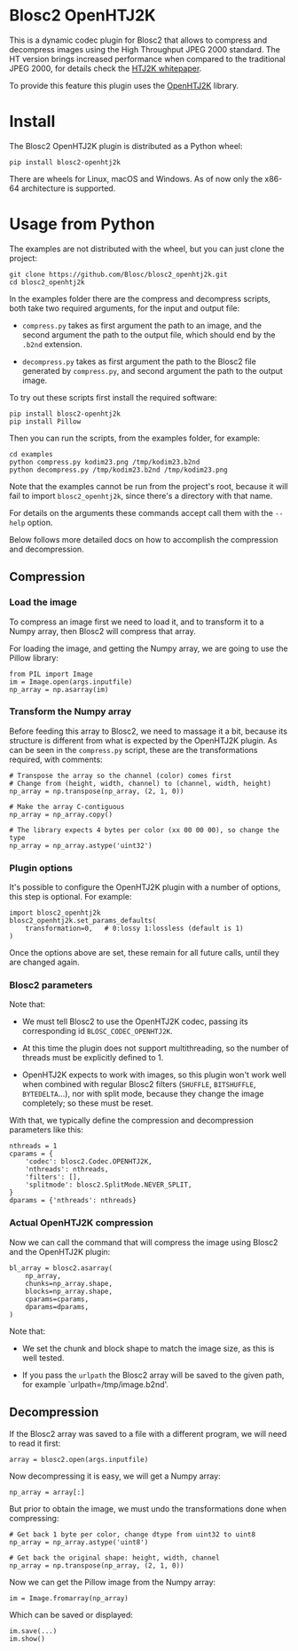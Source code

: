 # Blosc2 OpenHTJ2K

This is a dynamic codec plugin for Blosc2 that allows to compress and decompress images
using the High Throughput JPEG 2000 standard. The HT version brings increased performance
when compared to the traditional JPEG 2000, for details check the
[HTJ2K whitepaper](https://ds.jpeg.org/whitepapers/jpeg-htj2k-whitepaper.pdf).

To provide this feature this plugin uses the
[OpenHTJ2K](https://github.com/osamu620/OpenHTJ2K) library.

# Install

The Blosc2 OpenHTJ2K plugin is distributed as a Python wheel:

    pip install blosc2-openhtj2k

There are wheels for Linux, macOS and Windows. As of now only the x86-64 architecture is
supported.

# Usage from Python

The examples are not distributed with the wheel, but you can just clone the project:

    git clone https://github.com/Blosc/blosc2_openhtj2k.git
    cd blosc2_openhtj2k

In the examples folder there are the compress and decompress scripts, both take two
required arguments, for the input and output file:

- `compress.py` takes as first argument the path to an image, and the second argument the
  path to the output file, which should end by the `.b2nd` extension.

- `decompress.py` takes as first argument the path to the Blosc2 file generated by
  `compress.py`, and second argument the path to the output image.

To try out these scripts first install the required software:

    pip install blosc2-openhtj2k
    pip install Pillow

Then you can run the scripts, from the examples folder, for example:

    cd examples
    python compress.py kodim23.png /tmp/kodim23.b2nd
    python decompress.py /tmp/kodim23.b2nd /tmp/kodim23.png

Note that the examples cannot be run from the project's root, because it will fail to
import `blosc2_openhtj2k`, since there's a directory with that name.

For details on the arguments these commands accept call them with the `--help` option.

Below follows more detailed docs on how to accomplish the compression and decompression.

## Compression

### Load the image

To compress an image first we need to load it, and to transform it to a Numpy array, then
Blosc2 will compress that array.

For loading the image, and getting the Numpy array, we are going to use the Pillow
library:

    from PIL import Image
    im = Image.open(args.inputfile)
    np_array = np.asarray(im)

### Transform the Numpy array

Before feeding this array to Blosc2, we need to massage it a bit, because its structure
is different from what is expected by the OpenHTJ2K plugin. As can be seen in the
`compress.py` script, these are the transformations required, with comments:

    # Transpose the array so the channel (color) comes first
    # Change from (height, width, channel) to (channel, width, height)
    np_array = np.transpose(np_array, (2, 1, 0))

    # Make the array C-contiguous
    np_array = np_array.copy()

    # The library expects 4 bytes per color (xx 00 00 00), so change the type
    np_array = np_array.astype('uint32')

### Plugin options

It's possible to configure the OpenHTJ2K plugin with a number of options, this step is
optional. For example:

    import blosc2_openhtj2k
    blosc2_openhtj2k.set_params_defaults(
        transformation=0,   # 0:lossy 1:lossless (default is 1)
    )

Once the options above are set, these remain for all future calls, until they are changed
again.

### Blosc2 parameters

Note that:

- We must tell Blosc2 to use the OpenHTJ2K codec, passing its corresponding id `BLOSC_CODEC_OPENHTJ2K`.

- At this time the plugin does not support multithreading, so the number of threads must
  be explicitly defined to 1.

- OpenHTJ2K expects to work with images, so this plugin won't work well when combined
  with regular Blosc2 filters (`SHUFFLE`, `BITSHUFFLE`, `BYTEDELTA`...), nor with split mode,
  because they change the image completely; so these must be reset.

With that, we typically define the compression and decompression parameters like this:

    nthreads = 1
    cparams = {
        'codec': blosc2.Codec.OPENHTJ2K,
        'nthreads': nthreads,
        'filters': [],
        'splitmode': blosc2.SplitMode.NEVER_SPLIT,
    }
    dparams = {'nthreads': nthreads}

### Actual OpenHTJ2K compression

Now we can call the command that will compress the image using Blosc2 and the OpenHTJ2K
plugin:

    bl_array = blosc2.asarray(
        np_array,
        chunks=np_array.shape,
        blocks=np_array.shape,
        cparams=cparams,
        dparams=dparams,
    )

Note that:

- We set the chunk and block shape to match the image size, as this is well tested.

- If you pass the `urlpath` the Blosc2 array will be saved to the given path, for
  example `urlpath=/tmp/image.b2nd'.


## Decompression

If the Blosc2 array was saved to a file with a different program, we will need to read it
first:

    array = blosc2.open(args.inputfile)

Now decompressing it is easy, we will get a Numpy array:

    np_array = array[:]

But prior to obtain the image, we must undo the transformations done when compressing:

    # Get back 1 byte per color, change dtype from uint32 to uint8
    np_array = np_array.astype('uint8')

    # Get back the original shape: height, width, channel
    np_array = np.transpose(np_array, (2, 1, 0))

Now we can get the Pillow image from the Numpy array:

    im = Image.fromarray(np_array)

Which can be saved or displayed:

    im.save(...)
    im.show()
